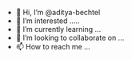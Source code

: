- 👋 Hi, I’m @aditya-bechtel
- 👀 I’m interested .....
- 🌱 I’m currently learning ...
- 💞️ I’m looking to collaborate on ...
- 📫 How to reach me ...

<!---
aditya-bechtel/aditya-bechtel is a ✨ special ✨ repository because its `README.md` (this file) appears on your GitHub profile.
You can click the Preview link to take a look at your changes.
--->
